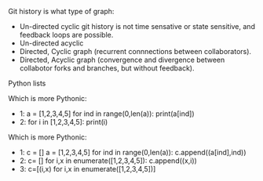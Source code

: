 
Git history is what type of graph:
* Un-directed cyclic git history is not time sensative or state sensitive, and feedback loops are possible.
* Un-directed acyclic
* Directed, Cyclic graph (recurrent connnections between collaborators).
* Directed, Acyclic graph (convergence and divergence between collabotor forks and branches, but without feedback).

Python lists

Which is more Pythonic:

* 1:
a = [1,2,3,4,5]
for ind in range(0,len(a)):
   print(a[ind])
* 2:
for i in [1,2,3,4,5]:
   print(i)

Which is more Pythonic:

* 1:
c = []
a = [1,2,3,4,5]
for ind in range(0,len(a)):
   c.append((a[ind],ind))
* 2:
c= []
for i,x in enumerate([1,2,3,4,5]):
    c.append((x,i))
* 3:
c=[(i,x) for i,x in enumerate([1,2,3,4,5])]
